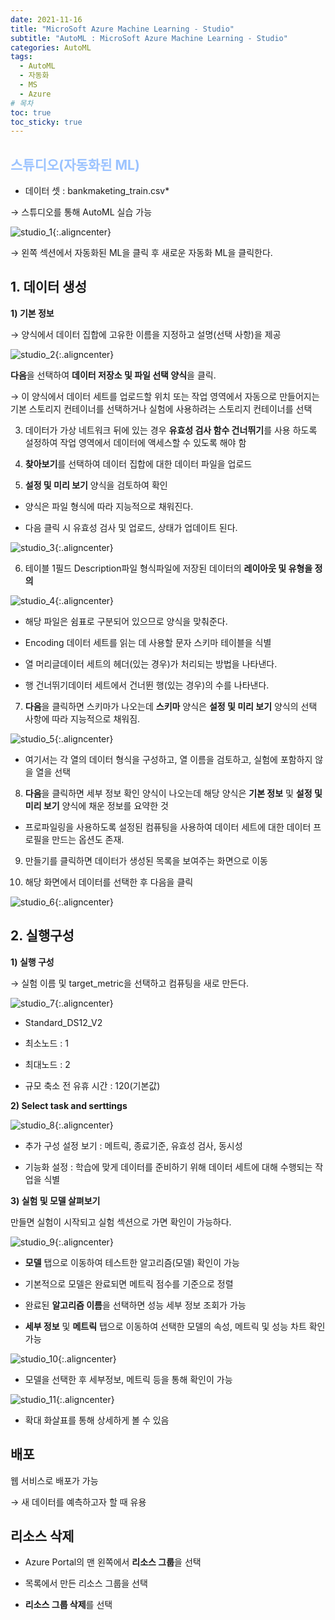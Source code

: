 ```yaml
---
date: 2021-11-16
title: "MicroSoft Azure Machine Learning - Studio"
subtitle: "AutoML : MicroSoft Azure Machine Learning - Studio"
categories: AutoML
tags:
  - AutoML
  - 자동화
  - MS
  - Azure
# 목차
toc: true  
toc_sticky: true 
---
```



## <span style="color:#9BC3FF; font-weight:bold"> 스튜디오(자동화된 ML) </span>


* 데이터 셋 : bankmaketing_train.csv*

→ 스튜디오를 통해 AutoML 실습 가능

![studio_1]({{https://github.com/wlslwlsl/wlslwlsl.github.io}}/assets/AutoML/s1.png){:.aligncenter}

→ 왼쪽 섹션에서 자동화된 ML을 클릭 후 새로운 자동화 ML을 클릭한다.


## 1. 데이터 생성

**1) 기본 정보**

→ 양식에서 데이터 집합에 고유한 이름을 지정하고 설명(선택 사항)을 제공

![studio_2]({{https://github.com/wlslwlsl/wlslwlsl.github.io}}/assets/AutoML/s2.png){:.aligncenter}

**다음**을 선택하여 **데이터 저장소 및 파일 선택 양식**을 클릭.

→ 이 양식에서 데이터 세트를 업로드할 위치 또는 작업 영역에서 자동으로 만들어지는 기본 스토리지 컨테이너를 선택하거나 실험에 사용하려는 스토리지 컨테이너를 선택


3) 데이터가 가상 네트워크 뒤에 있는 경우 **유효성 검사 함수 건너뛰기**를 사용 하도록 설정하여 작업 영역에서 데이터에 액세스할 수 있도록 해야 함


4) **찾아보기**를 선택하여 데이터 집합에 대한 데이터 파일을 업로드


5) **설정 및 미리 보기** 양식을 검토하여 확인

- 양식은 파일 형식에 따라 지능적으로 채워진다.

- 다음 클릭 시 유효성 검사 및 업로드, 상태가 업데이트 된다.

![studio_3]({{https://github.com/wlslwlsl/wlslwlsl.github.io}}/assets/AutoML/s3.png){:.aligncenter}

6) 테이블 1필드 Description파일 형식파일에 저장된 데이터의 **레이아웃 및 유형을 정의**

![studio_4]({{https://github.com/wlslwlsl/wlslwlsl.github.io}}/assets/AutoML/s4.png){:.aligncenter}


- 해당 파일은 쉼표로 구분되어 있으므로 양식을 맞춰준다.

- Encoding 데이터 세트를 읽는 데 사용할 문자 스키마 테이블을 식별

- 열 머리글데이터 세트의 헤더(있는 경우)가 처리되는 방법을 나타낸다.

- 행 건너뛰기데이터 세트에서 건너뛴 행(있는 경우)의 수를 나타낸다.


7) **다음**을 클릭하면 스키마가 나오는데 **스키마** 양식은 **설정 및 미리 보기** 양식의 선택 사항에 따라 지능적으로 채워짐.

![studio_5]({{https://github.com/wlslwlsl/wlslwlsl.github.io}}/assets/AutoML/s5.png){:.aligncenter}

- 여기서는 각 열의 데이터 형식을 구성하고, 열 이름을 검토하고, 실험에 포함하지 않을 열을 선택


8) **다음**을 클릭하면 세부 정보 확인 양식이 나오는데 해당 양식은 **기본 정보** 및 **설정 및 미리 보기** 양식에 채운 정보를 요약한 것

- 프로파일링을 사용하도록 설정된 컴퓨팅을 사용하여 데이터 세트에 대한 데이터 프로필을 만드는 옵션도 존재.


9) 만들기를 클릭하면 데이터가 생성된 목록을 보여주는 화면으로 이동


10) 해당 화면에서 데이터를 선택한 후 다음을 클릭

![studio_6]({{https://github.com/wlslwlsl/wlslwlsl.github.io}}/assets/AutoML/s6.png){:.aligncenter}


## 2. 실행구성

**1) 실행 구성**

→ 실험 이름 및 target_metric을 선택하고 컴퓨팅을 새로 만든다.

![studio_7]({{https://github.com/wlslwlsl/wlslwlsl.github.io}}/assets/AutoML/s7.png){:.aligncenter}

- Standard_DS12_V2

- 최소노드 : 1

- 최대노드 : 2

- 규모 축소 전 유휴 시간 : 120(기본값)


**2) Select task and serttings**

![studio_8]({{https://github.com/wlslwlsl/wlslwlsl.github.io}}/assets/AutoML/s8.png){:.aligncenter}

- 추가 구성 설정 보기 : 메트릭, 종료기준, 유효성 검사, 동시성

- 기능화 설정 : 학습에 맞게 데이터를 준비하기 위해 데이터 세트에 대해 수행되는 작업을 식별


**3) 실험 및 모델 살펴보기**

만들면 실험이 시작되고 실험 섹션으로 가면 확인이 가능하다.

![studio_9]({{https://github.com/wlslwlsl/wlslwlsl.github.io}}/assets/AutoML/s9.png){:.aligncenter}

- **모델** 탭으로 이동하여 테스트한 알고리즘(모델) 확인이 가능

- 기본적으로 모델은 완료되면 메트릭 점수를 기준으로 정렬

- 완료된 **알고리즘 이름**을 선택하면 성능 세부 정보 조회가 가능

- **세부 정보** 및 **메트릭** 탭으로 이동하여 선택한 모델의 속성, 메트릭 및 성능 차트 확인 가능

![studio_10]({{https://github.com/wlslwlsl/wlslwlsl.github.io}}/assets/AutoML/s10.png){:.aligncenter}

- 모델을 선택한 후 세부정보, 메트릭 등을 통해 확인이 가능

![studio_11]({{https://github.com/wlslwlsl/wlslwlsl.github.io}}/assets/AutoML/s11.png){:.aligncenter}

- 확대 화살표를 통해 상세하게 볼 수 있음


## 배포

웹 서비스로 배포가 가능

→ 새 데이터를 예측하고자 할 때 유용


## 리소스 삭제

- Azure Portal의 맨 왼쪽에서 **리소스 그룹**을 선택

- 목록에서 만든 리소스 그룹을 선택

- **리소스 그룹 삭제**를 선택